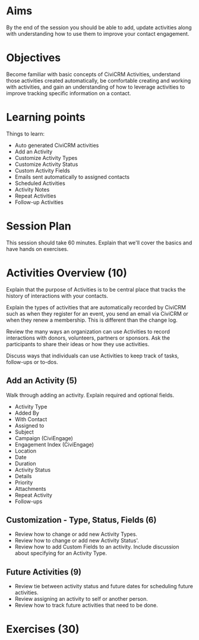 # Aims

By the end of the session you should be able to add, update activities along with understanding how to use them to improve your contact engagement.

# Objectives

Become familiar with basic concepts of CiviCRM Activities, understand those activities created automatically, be comfortable creating and working with activities, and gain an understanding of how to leverage activities to improve tracking specific information on a contact.

# Learning points

Things to learn:

* Auto generated CiviCRM activities
* Add an Activity
* Customize Activity Types
* Customize Activity Status
* Custom Activity Fields
* Emails sent automatically to assigned contacts
* Scheduled Activities
* Activity Notes
* Repeat Activities
* Follow-up Activities

# Session Plan

This session should take 60 minutes. Explain that we'll cover the basics and have hands on exercises.

# Activities Overview (10)

Explain that the purpose of Activities is to be central place that tracks the history of interactions with your contacts.

Explain the types of activities that are automatically recorded by CiviCRM such as when they register for an event, you send an email via CiviCRM or when they renew a membership. This is different than the change log.

Review the many ways an organization can use Activities to record interactions with donors, volunteers, partners or sponsors. Ask the participants to share their ideas or how they use activities.

Discuss ways that individuals can use Activities to keep track of tasks, follow-ups or to-dos.  

## Add an Activity (5)

Walk through adding an activity. Explain required and optional fields.

* Activity Type
* Added By
* With Contact
* Assigned to
* Subject
* Campaign (CiviEngage)
* Engagement Index (CiviEngage)
* Location
* Date
* Duration
* Activity Status
* Details
* Priority
* Attachments
* Repeat Activity
* Follow-ups

## Customization - Type, Status, Fields (6)

* Review how to change or add new Activity Types.
* Review how to change or add new Activity Status'.
* Review how to add Custom Fields to an activity. Include discussion about specifying for an Activity Type.

## Future Activities (9)

* Review tie between activity status and future dates for scheduling future activities.
* Review assigning an activity to self or another person.
* Review how to track future activities that need to be done.

# Exercises (30)
